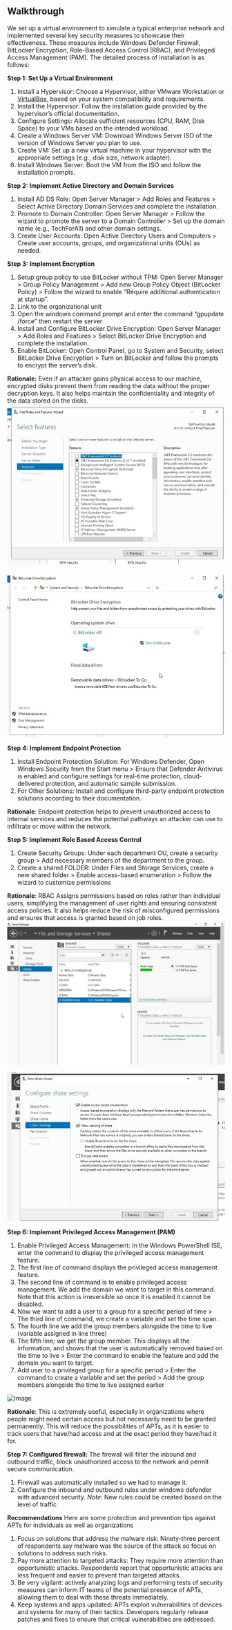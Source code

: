 ## Walkthrough
We set up a virtual environment to simulate a typical enterprise network and implemented several key security measures to showcase their effectiveness. These measures include Windows Defender Firewall, BitLocker Encryption, Role-Based Access Control (RBAC), and Privileged Access Management (PAM). The detailed process of installation is as follows:

**Step 1: Set Up a Virtual Environment**
1. Install a Hypervisor: Choose a Hypervisor, either VMware Workstation or [VirtualBox](https://www.virtualbox.org/wiki/Downloads), based on your system compatibility and requirements.
2. Install the Hypervisor: Follow the installation guide provided by the hypervisor’s official documentation.
3. Configure Settings: Allocate sufficient resources (CPU, RAM, Disk Space) to your VMs based on the intended workload.
4. Create a Windows Server VM: Download Windows Server ISO of the version of Windows Server you plan to use.
5. Create VM: Set up a new virtual machine in your hypervisor with the appropriate settings (e.g., disk size, network adapter).
6. Install Windows Server: Boot the VM from the ISO and follow the installation prompts.

**Step 2: Implement Active Directory and Domain Services**
1. Install AD DS Role: Open Server Manager >	Add Roles and Features >	Select Active Directory Domain Services and complete the installation.
2.	Promote to Domain Controller:	Open Server Manager >	Follow the wizard to promote the server to a Domain Controller >	Set up the domain name (e.g., TechForAll) and other domain settings.
3.	Create User Accounts:	Open Active Directory Users and Computers >	Create user accounts, groups, and organizational units (OUs) as needed.

**Step 3: Implement Encryption**
1. Setup group policy to use BitLocker without TPM:	Open Server Manager >	Group Policy Management >	Add new Group Policy Object (BitLocker Policy) >	Follow the wizard to enable “Require additional authentication at startup”.
2. Link to the organizational unit
3. Open the windows command prompt and enter the command “gpupdate /force” then restart the server
4. Install and Configure BitLocker Drive Encryption:	Open Server Manager >	Add Roles and Features >	Select BitLocker Drive Encryption and complete the installation.
5. Enable BitLocker:	Open Control Panel, go to System and Security, select BitLocker Drive Encryption >	Turn on BitLocker and follow the prompts to encrypt the server’s disk.

**Rationale:** Even if an attacker gains physical access to our machine, encrypted disks prevent them from reading the data without the proper decryption keys. It also helps maintain the confidentiality and integrity of the data stored on the disks.
![image](https://github.com/TheThreatTitan/My-Portfolio/blob/main/Defensive-Security/images/ZT1.jpg)

![image](https://github.com/TheThreatTitan/My-Portfolio/blob/main/Defensive-Security/images/ZT2.jpg)

**Step 4: Implement Endpoint Protection**
1. Install Endpoint Protection Solution: For Windows Defender,	Open Windows Security from the Start menu >	Ensure that Defender Antivirus is enabled and configure settings for real-time protection, cloud-delivered protection, and automatic sample submission.
2.	For Other Solutions:	Install and configure third-party endpoint protection solutions according to their documentation.

**Rationale**: Endpoint protection helps to prevent unauthorized access to internal services and reduces the potential pathways an attacker can use to infiltrate or move within the network.

**Step 5: Implement Role Based Access Control**
1. Create Security Groups:	Under each department OU, create a security group >	Add necessary members of the department to the group.
2. Create a shared FOLDER:	Under Files and Storage Services, create a new shared folder >	Enable access-based enumeration >	Follow the wizard to customize permissions

**Rationale**: RBAC Assigns permissions based on roles rather than individual users, simplifying the management of user rights and ensuring consistent access policies. It also helps reduce the risk of misconfigured permissions and ensures that access is granted based on job roles.
![image](https://github.com/TheThreatTitan/My-Portfolio/blob/main/Defensive-Security/images/ZT3.jpg)

![image](https://github.com/TheThreatTitan/My-Portfolio/blob/main/Defensive-Security/images/ZT4.jpg)

**Step 6: Implement Privileged Access Management (PAM)**
1. Enable Privileged Access Management:	In the Windows PowerShell ISE, enter the command to display the privileged access management feature.
2.  The first line of command displays the privileged access management feature.
3. The second line of command is to enable privileged access management. We add the domain we want to target in this command. Note that this action is irreversible so once it is enabled it cannot be disabled.
4. Now we want to add a user to a group for a specific period of time > The third line of command, we create a variable and set the time span.
5. The fourth line we add the group members alongside the time to live (variable assigned in line three)
6. The fifth line; we get the group member. This displays all the information, and shows that the user is automatically removed based on the time to live >	Enter the command to enable the feature and add the domain you want to target.
7.  Add user to a privileged group for a specific period >	Enter the command to create a variable and set the period >	Add the group members alongside the time to live assigned earlier

![image](https://github.com/TheThreatTitan/My-Portfolio/blob/main/Defensive-Security/images/ZT1.png)

**Rationale**: This is extremely useful, especially in organizations where people might need certain access but not necessarily need to be granted permanently. This will reduce the possibilities of APTs, as it is easier to track users that have/had access and at the exact period they have/had it for.

**Step 7: Configured firewall:** The firewall will filter the inbound and outbound traffic, block unauthorized access to the network and permit secure communication.
1. Firewall was automatically installed so we had to manage it.
2. Configure the inbound and outbound rules under windows defender with advanced security.
*Note:* New rules could be created based on the level of traffic

**Recommendations**
Here are some protection and prevention tips against APTs for individuals as well as organizations
1. Focus on solutions that address the malware risk: Ninety-three percent of respondents say malware was the source of the attack so focus on solutions to address such risks.
2. Pay more attention to targeted attacks: They require more attention than opportunistic attacks. Respondents report that opportunistic attacks are less frequent and easier to prevent than targeted attacks. 
3. Be very vigilant: actively analyzing logs and performing tests of security measures can inform IT teams of the potential presence of APTs, allowing them to deal with these threats immediately. 
4. Keep systems and apps updated: APTs exploit vulnerabilities of devices and systems for many of their tactics. Developers regularly release patches and fixes to ensure that critical vulnerabilities are addressed.
